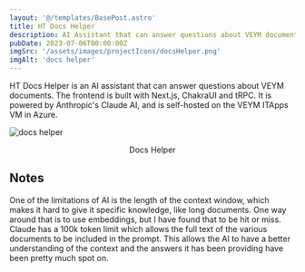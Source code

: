 ```yaml
---
layout: '@/templates/BasePost.astro'
title: HT Docs Helper
description: AI Assistant that can answer questions about VEYM documents
pubDate: 2023-07-06T00:00:00Z
imgSrc: '/assets/images/projectIcons/docsHelper.png'
imgAlt: 'docs helper'
---
```



HT Docs Helper is an AI assistant that can answer questions about VEYM documents. The frontend is built with Next.js, ChakraUI and tRPC.  It is powered by Anthropic's Claude AI, and is self-hosted on the VEYM ITApps VM in Azure.


![docs helper](/assets/images/posts/screenshot-docshelper1.png 'Docs Helper')
<figcaption align="center">Docs Helper</figcaption>

## Notes

One of the limitations of AI is the length of the context window, which makes it hard to give it specific knowledge, like long documents. One way around that is to use embeddings, but I have found that to be hit or miss. Claude has a 100k token limit which allows the full text of the various documents to be included in the prompt. This allows the AI to have a better understanding of the context and the answers it has been providing have been pretty much spot on. 